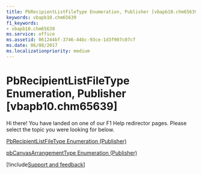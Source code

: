 ```yaml
---
title: PbRecipientListFileType Enumeration, Publisher [vbapb10.chm65639]
keywords: vbapb10.chm65639
f1_keywords:
- vbapb10.chm65639
ms.service: office
ms.assetid: 061244bf-3746-44bc-93ce-1d3f907c07cf
ms.date: 06/08/2017
ms.localizationpriority: medium
---
```



# PbRecipientListFileType Enumeration, Publisher [vbapb10.chm65639]

Hi there! You have landed on one of our F1 Help redirector pages. Please select the topic you were looking for below.

[PbRecipientListFileType Enumeration (Publisher)](https://msdn.microsoft.com/library/ff8e53ac-7b60-5ade-3357-51afb47c95bc%28Office.15%29.aspx)

[pbCanvasArrangementType Enumeration (Publisher)](https://msdn.microsoft.com/library/3b2037d4-eba4-478a-8b47-8c12d6a3e922%28Office.15%29.aspx)

[!include[Support and feedback](~/includes/feedback-boilerplate.md)]